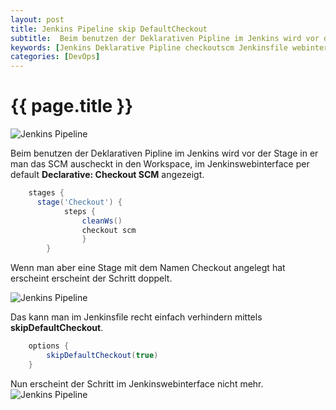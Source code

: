 ```yaml
---
layout: post
title: Jenkins Pipeline skip DefaultCheckout
subtitle:  Beim benutzen der Deklarativen Pipline im Jenkins wird vor der Stage in er man das SCM auscheckt in den Workspace, im Jenkinswebinterface per default Declarative Checkout SCM angezeigt.
keywords: [Jenkins Deklarative Pipline checkoutscm Jenkinsfile webinterface]
categories: [DevOps]
---
```

# {{ page.title }}

![Jenkins Pipeline](../../img/jenkins-300x182.png)

Beim benutzen der Deklarativen Pipline im Jenkins wird vor der Stage in er man das SCM auscheckt in den Workspace, im Jenkinswebinterface per default **Declarative: Checkout SCM** angezeigt.

```groovy
    stages {
      stage('Checkout') {
            steps {
                cleanWs()
                checkout scm
                }
        }
```
Wenn man aber eine Stage mit dem Namen Checkout angelegt hat erscheint erscheint der Schritt doppelt.

![Jenkins Pipeline](../../img/Jenkins-checkout.png)

Das kann man im Jenkinsfile recht einfach verhindern mittels **skipDefaultCheckout**.

```groovy
    options {
        skipDefaultCheckout(true)
    }
```
Nun erscheint der Schritt im Jenkinswebinterface nicht mehr. ![Jenkins Pipeline](../../img/Jenkins-checkout2.png)
